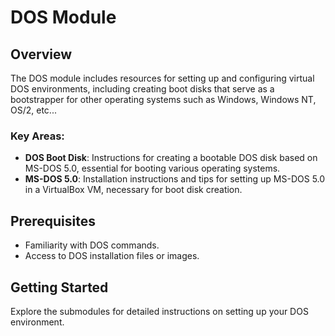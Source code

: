 # DOS Module

## Overview
The DOS module includes resources for setting up and configuring virtual DOS environments, including creating boot disks that serve as a bootstrapper for other operating systems such as Windows, Windows NT, OS/2, etc...

### Key Areas:
- **DOS Boot Disk**: Instructions for creating a bootable DOS disk based on MS-DOS 5.0, essential for booting various operating systems.
- **MS-DOS 5.0**: Installation instructions and tips for setting up MS-DOS 5.0 in a VirtualBox VM, necessary for boot disk creation.

## Prerequisites
- Familiarity with DOS commands.
- Access to DOS installation files or images.

## Getting Started
Explore the submodules for detailed instructions on setting up your DOS environment.
